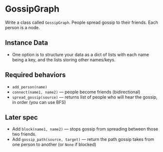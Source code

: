 # GossipGraph

Write a class called `GossipGraph`. People spread gossip to their friends. Each person is a node.

## Instance Data

- One option is to structure your data as a dict of lists with each name being a key, and the lists storing other names/keys.

## Required behaviors

- `add_person(name)`
- `connect(name1, name2)` — people become friends (bidirectional)
- `spread_gossip(source)` — returns list of people who will hear the gossip, in order (you can use BFS)

## Later spec

- Add `block(name1, name2)` — stops gossip from spreading between those two friends.
- Add `gossip_path(source, target)` — return the path gossip takes from one person to another (or `None` if blocked)
